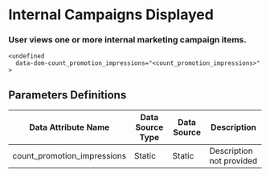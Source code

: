 # Internal Campaigns Displayed

### User views one or more internal marketing campaign items.
```
<undefined
  data-dom-count_promotion_impressions="<count_promotion_impressions>"
>
```

## Parameters Definitions

|Data Attribute Name|Data Source Type|Data Source|Description|
| --- | --- | --- | --- |
|count_promotion_impressions|Static|Static|Description not provided|




